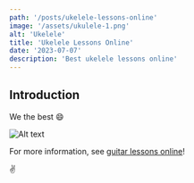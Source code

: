 ```yaml
---
path: '/posts/ukelele-lessons-online'
image: '/assets/ukulele-1.png'
alt: 'Ukelele'
title: 'Ukelele Lessons Online'
date: '2023-07-07'
description: 'Best ukelele lessons online'
---
```


## Introduction
We the best 😄

![Alt text](/assets/ukulele-0.png)

For more information, see [guitar lessons online](/posts/guitar-lessons-online)!

✌️